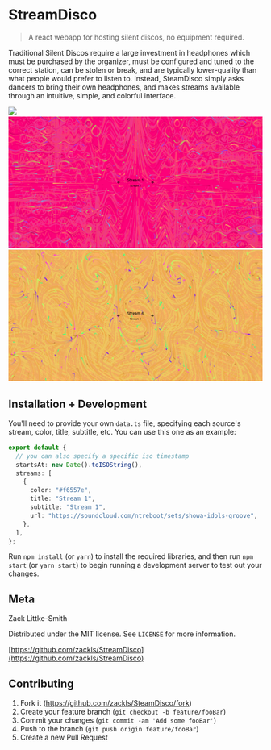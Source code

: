 # StreamDisco

> A react webapp for hosting silent discos, no equipment required.

Traditional Silent Discos require a large investment in headphones which must be
purchased by the organizer, must be configured and tuned to the correct station,
can be stolen or break, and are typically lower-quality than what people would
prefer to listen to. Instead, SteamDisco simply asks dancers to bring their own
headphones, and makes streams available through an intuitive, simple, and
colorful interface.

![](images/examplegif1.gif)
![](images/example1.png)
![](images/example2.png)

## Installation + Development

You'll need to provide your own `data.ts` file, specifying each source's
stream, color, title, subtitle, etc. You can use this one as an example:

```ts
export default {
  // you can also specify a specific iso timestamp
  startsAt: new Date().toISOString(),
  streams: [
    {
      color: "#f6557e",
      title: "Stream 1",
      subtitle: "Stream 1",
      url: "https://soundcloud.com/ntreboot/sets/showa-idols-groove",
    },
  ],
};
```

Run `npm install` (or `yarn`) to install the required libraries, and then run
`npm start` (or `yarn start`) to begin running a development server to test out
your changes.

## Meta

Zack Littke-Smith

Distributed under the MIT license. See `LICENSE` for more information.

[https://github.com/zackls/StreamDisco](https://github.com/zackls/StreamDisco)

## Contributing

1. Fork it (<https://github.com/zackls/SteamDisco/fork>)
2. Create your feature branch (`git checkout -b feature/fooBar`)
3. Commit your changes (`git commit -am 'Add some fooBar'`)
4. Push to the branch (`git push origin feature/fooBar`)
5. Create a new Pull Request
